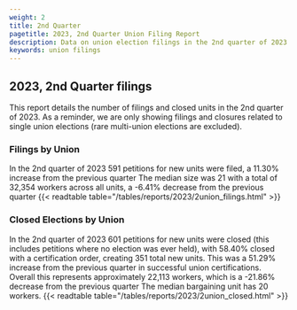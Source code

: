```yaml
---
weight: 2
title: 2nd Quarter
pagetitle: 2023, 2nd Quarter Union Filing Report
description: Data on union election filings in the 2nd quarter of 2023
keywords: union filings
---
```


## 2023, 2nd Quarter filings

This report details the number of filings and closed units in the 2nd quarter of 2023. As a reminder, we are only showing filings and closures related to single union elections (rare multi-union elections are excluded).

### Filings by Union
In the 2nd quarter of 2023 591 petitions for new units were filed, a 11.30% increase from the previous quarter The median size was 21 with a total of 32,354 workers across all units, a -6.41% decrease from the previous quarter
{{< readtable table="/tables/reports/2023/2union_filings.html" >}}

### Closed Elections by Union
In the 2nd quarter of 2023 601 petitions for new units were closed (this includes petitions where no election was ever held), with 58.40% closed with a certification order, creating 351 total new units. This was a 51.29% increase from the previous quarter in successful union certifications. Overall this represents approximately 22,113 workers, which is a -21.86% decrease from the previous quarter The median bargaining unit has 20 workers.
{{< readtable table="/tables/reports/2023/2union_closed.html" >}}
